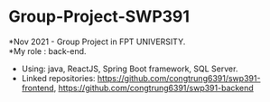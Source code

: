 # Group-Project-SWP391
*Nov 2021 - Group Project in FPT UNIVERSITY.  
*My role : back-end.
- Using: java, ReactJS, Spring Boot framework, SQL Server.
- Linked repositories: https://github.com/congtrung6391/swp391-frontend,
 https://github.com/congtrung6391/swp391-backend
